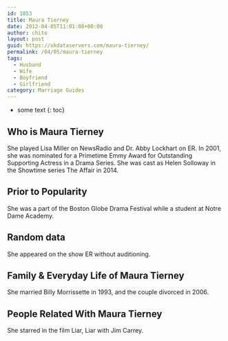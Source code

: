```yaml
---
id: 1853
title: Maura Tierney
date: 2012-04-05T11:01:08+00:00
author: chito
layout: post
guid: https://ukdataservers.com/maura-tierney/
permalink: /04/05/maura-tierney
tags:
  - Husband
  - Wife
  - Boyfriend
  - Girlfriend
category: Marriage Guides
---
```


* some text
{: toc}
          
          
## Who is  Maura Tierney
                  
                  
                  
She played Lisa Miller on NewsRadio and Dr. Abby Lockhart on ER. In 2001, she was nominated for a Primetime Emmy Award for Outstanding Supporting Actress in a Drama Series. She was cast as Helen Solloway in the Showtime series The Affair in 2014.
                  
                
                
                
## Prior to Popularity 
                  
                  
                  
She was a part of the Boston Globe Drama Festival while a student at Notre Dame Academy.
                  
                
                
                
## Random data 
                  
                  
                  
She appeared on the show ER without auditioning.
                  
                
                
                
## Family & Everyday Life of Maura Tierney
                  
                  
                  
She married Billy Morrissette in 1993, and the couple divorced in 2006.
                  
                
                
                
## People Related With  Maura Tierney
                  
                  
                  
She starred in the film Liar, Liar with Jim Carrey.
                  
                
              
            
          
          
          
    
    
  
